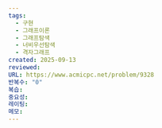 ```yaml
---
tags:
  - 구현
  - 그래프이론
  - 그래프탐색
  - 너비우선탐색
  - 격자그래프
created: 2025-09-13
reviewed:
URL: https://www.acmicpc.net/problem/9328
반복수: "0"
복습:
중요성:
레이팅:
메모:
---
```

